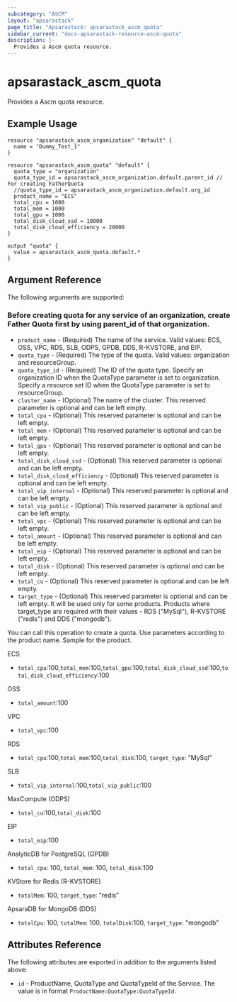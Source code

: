 ```yaml
---
subcategory: "ASCM"
layout: "apsarastack"
page_title: "Apsarastack: apsarastack_ascm_quota"
sidebar_current: "docs-apsarastack-resource-ascm-quota"
description: |-
  Provides a Ascm quota resource.
---
```


# apsarastack\_ascm_quota

Provides a Ascm quota resource.

## Example Usage

```
resource "apsarastack_ascm_organization" "default" {
  name = "Dummy_Test_1"
}

resource "apsarastack_ascm_quota" "default" {
  quota_type = "organization"
  quota_type_id = apsarastack_ascm_organization.default.parent_id // For creating FatherQuota
  //quota_type_id = apsarastack_ascm_organization.default.org_id
  product_name = "ECS"
  total_cpu = 1000
  total_mem = 1000
  total_gpu = 1000
  total_disk_cloud_ssd = 10000
  total_disk_cloud_efficiency = 20000
}

output "quota" {
  value = apsarastack_ascm_quota.default.*
}
```
## Argument Reference

The following arguments are supported:
### Before creating quota for any service of an organization, create Father Quota first by using parent_id of that organization.
* `product_name` - (Required) The name of the service. Valid values: ECS, OSS, VPC, RDS, SLB, ODPS, GPDB, DDS, R-KVSTORE, and EIP.
* `quota_type` - (Required) The type of the quota. Valid values: organization and resourceGroup.
* `quota_type_id` - (Required) The ID of the quota type. Specify an organization ID when the QuotaType parameter is set to organization. Specify a resource set ID when the QuotaType parameter is set to resourceGroup.
* `cluster_name` - (Optional) The name of the cluster. This reserved parameter is optional and can be left empty.
* `total_cpu` - (Optional) This reserved parameter is optional and can be left empty.
* `total_mem` - (Optional) This reserved parameter is optional and can be left empty.
* `total_gpu` - (Optional) This reserved parameter is optional and can be left empty.
* `total_disk_cloud_ssd` - (Optional) This reserved parameter is optional and can be left empty.
* `total_disk_cloud_efficiency` - (Optional) This reserved parameter is optional and can be left empty.
* `total_vip_internal` - (Optional) This reserved parameter is optional and can be left empty.
* `total_vip_public` - (Optional) This reserved parameter is optional and can be left empty.
* `total_vpc` - (Optional) This reserved parameter is optional and can be left empty.
* `total_amount` - (Optional) This reserved parameter is optional and can be left empty.
* `total_eip` - (Optional) This reserved parameter is optional and can be left empty.
* `total_disk` - (Optional) This reserved parameter is optional and can be left empty.
* `total_cu` - (Optional) This reserved parameter is optional and can be left empty.
* `target_type` - (Optional) This reserved parameter is optional and can be left empty. It will be used only for some products. Products where target_type are required with their values - RDS ("MySql"), R-KVSTORE ("redis") and DDS ("mongodb").

You can call this operation to create a quota. Use parameters according to the product name.
 Sample for the product.

ECS
* `total_cpu`:100,`total_mem`:100,`total_gpu`:100,`total_disk_cloud_ssd`:100,`total_disk_cloud_efficiency`:100

OSS
* `total_amount`:100


VPC
* `total_vpc`:100

RDS
* `total_cpu`:100,`total_mem`:100,`total_disk`:100, `target_type`: "MySql"

SLB
* `total_vip_internal`:100,`total_vip_public`:100

MaxCompute (ODPS)
* `total_cu`:100,`total_disk`:100

EIP
* `total_eip`:100

AnalyticDB for PostgreSQL (GPDB)
* `total_cpu`: 100, `total_mem`: 100, `total_disk`:100

KVStore for Redis (R-KVSTORE)
* `totalMem`: 100, `target_type`: "redis"

ApsaraDB for MongoDB (DDS)
* `totalCpu`: 100, `totalMem`: 100, `totalDisk`:100, `target_type`: "mongodb"

## Attributes Reference

The following attributes are exported in addition to the arguments listed above:

* `id` - ProductName, QuotaType and QuotaTypeId of the Service. The value is in format `ProductName:QuotaType:QuotaTypeId`.
